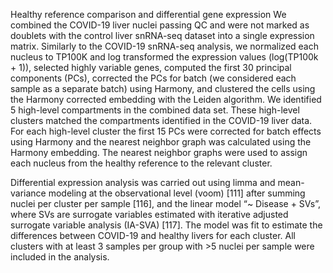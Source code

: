 Healthy reference comparison and differential gene expression
We combined the COVID-19 liver nuclei passing QC and were not marked as doublets with the control liver snRNA-seq dataset into a single expression matrix. Similarly to the COVID-19 snRNA-seq analysis, we normalized each nucleus to TP100K and log transformed the expression values (log(TP100k + 1)), selected highly variable genes, computed the first 30 principal components (PCs), corrected the PCs for batch (we considered each sample as a separate batch) using Harmony, and clustered the cells using the Harmony corrected embedding with the Leiden algorithm. We identified 5 high-level compartments in the combined data set. These high-level clusters matched the compartments identified in the COVID-19 liver data. For each high-level cluster the first 15 PCs were corrected for batch effects using Harmony and the nearest neighbor graph was calculated using the Harmony embedding. The nearest neighbor graphs were used to assign each nucleus from the healthy reference to the relevant cluster.

Differential expression analysis was carried out using limma and mean-variance modeling at the observational level (voom) [111] after summing nuclei per cluster per sample [116], and the linear model “~ Disease + SVs”, where SVs are surrogate variables estimated with iterative adjusted surrogate variable analysis (IA-SVA) [117]. The model was fit to estimate the differences between COVID-19 and healthy livers for each cluster. All clusters with at least 3 samples per group with >5 nuclei per sample were included in the analysis.
